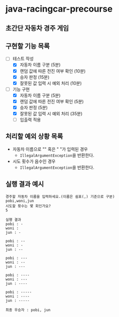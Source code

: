# java-racingcar-precourse

## 초간단 자동차 경주 게임

## 구현할 기능 목록

- [ ] 테스트 작성
  - [x] 자동차 이름 구분 (5분)
  - [x] 랜덤 값에 따른 전진 여부 확인 (10분)
  - [x] 승자 판정 (15분)
  - [x] 잘못된 값 입력 시 예외 처리 (10분)
- [ ] 기능 구현
  - [x] 자동차 이름 구분 (5분)
  - [x] 랜덤 값에 따른 전진 여부 확인 (5분)
  - [x] 승자 판정 (5분)
  - [x] 잘못된 값 입력 시 예외 처리 (35분)
  - [ ] 입출력 적용

## 처리할 예외 상황 목록

- 자동차 이름으로 "" 혹은 " "가 입력된 경우
  - `IllegalArgumentException`을 반환한다.
- 시도 횟수가 음수인 경우
  - `IllegalArgumentException`을 반환한다.

## 실행 결과 예시

```
경주할 자동차 이름을 입력하세요.(이름은 쉼표(,) 기준으로 구분)
pobi,woni,jun
시도할 횟수는 몇 회인가요?
5

실행 결과
pobi : -
woni : 
jun : -

pobi : --
woni : -
jun : --

pobi : ---
woni : --
jun : ---

pobi : ----
woni : ---
jun : ----

pobi : -----
woni : ----
jun : -----

최종 우승자 : pobi, jun
```
